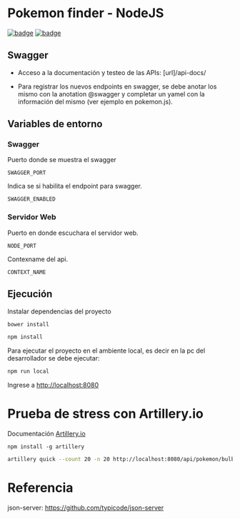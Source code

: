 # Pokemon finder - NodeJS
[![badge](https://img.shields.io/static/v1.svg?style=flat-square&label=Node&message=v10.15.1&color=brightgreen&logo=node.js)](https://nodejs.org/es/ "Node.js website")
[![badge](https://img.shields.io/static/v1.svg?style=flat-square&label=Npm&message=v6.14.5&color=brightgreen&logo=npm)](https://www.npmjs.com/ "Npm website")
## Swagger
+ Acceso a la documentación y testeo de las APIs: [url]/api-docs/
* Para registrar los nuevos endpoints en swagger, se debe anotar los mismo con la
anotation @swagger y completar un yamel con la información del mismo (ver ejemplo en pokemon.js).

## Variables de entorno

### Swagger
Puerto donde se muestra el swagger
```
SWAGGER_PORT
```
Indica se si habilita el endpoint para swagger.
```
SWAGGER_ENABLED
```
### Servidor Web
Puerto en donde escuchara el servidor web.
```
NODE_PORT
```
Contexname del api.
```
CONTEXT_NAME
```

## Ejecución
Instalar dependencias del proyecto
```sh
bower install
```

```sh
npm install
```
Para ejecutar el proyecto en el ambiente local, es decir en la pc del desarrollador se debe ejecutar:
```sh
npm run local
```
Ingrese a [http://localhost:8080](http://localhost:8080)

# Prueba de stress con Artillery.io
Documentación [Artillery.io](https://artillery.io/docs/)
```
npm install -g artillery
```

```sh
artillery quick --count 20 -n 20 http://localhost:8080/api/pokemon/bulbasaur
```

# Referencia

json-server: https://github.com/typicode/json-server